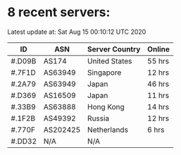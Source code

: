 # 8 recent servers:

Latest update at: Sat Aug 15 00:10:12 UTC 2020

| ID | ASN | Server Country | Online |
| -- | --- | -------------- | ------ |
| #.D09B | AS174 | United States | 55 hrs |
| #.7F1D | AS63949 | Singapore | 12 hrs |
| #.2A79 | AS63949 | Japan | 46 hrs |
| #.D369 | AS16509 | Japan | 11 hrs |
| #.33B9 | AS63888 | Hong Kong | 14 hrs |
| #.1F2B | AS49392 | Russia | 12 hrs |
| #.770F | AS202425 | Netherlands | 6 hrs |
| #.DD32 | N/A | N/A | |

